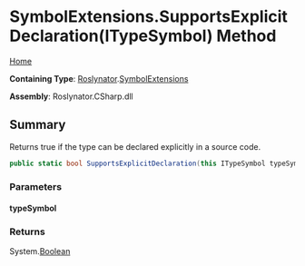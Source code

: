 # SymbolExtensions\.SupportsExplicitDeclaration\(ITypeSymbol\) Method

[Home](../../../README.md)

**Containing Type**: [Roslynator](../../README.md)\.[SymbolExtensions](../README.md)

**Assembly**: Roslynator\.CSharp\.dll

## Summary

Returns true if the type can be declared explicitly in a source code\.

```csharp
public static bool SupportsExplicitDeclaration(this ITypeSymbol typeSymbol)
```

### Parameters

#### typeSymbol

### Returns

System\.[Boolean](https://docs.microsoft.com/en-us/dotnet/api/system.boolean)

